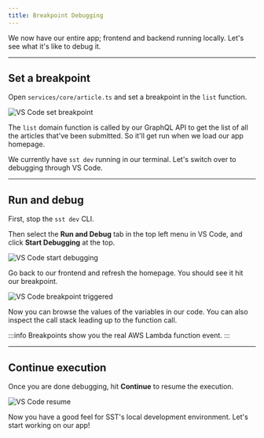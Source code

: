 ```yaml
---
title: Breakpoint Debugging
---
```


We now have our entire app; frontend and backend running locally. Let's see what it's like to debug it.

---

## Set a breakpoint

Open `services/core/article.ts` and set a breakpoint in the `list` function.

![VS Code set breakpoint](/img/breakpoint-debugging/set-breakpoint.png)

The `list` domain function is called by our GraphQL API to get the list of all the articles that've been submitted. So it'll get run when we load our app homepage.

We currently have `sst dev` running in our terminal. Let's switch over to debugging through VS Code.

---

## Run and debug

First, stop the `sst dev` CLI.

Then select the **Run and Debug** tab in the top left menu in VS Code, and click **Start Debugging** at the top.

![VS Code start debugging](/img/breakpoint-debugging/start-debugging.png)

Go back to our frontend and refresh the homepage. You should see it hit our breakpoint.

![VS Code breakpoint triggered](/img/breakpoint-debugging/breakpoint-triggered.png)

Now you can browse the values of the variables in our code. You can also inspect the call stack leading up to the function call.

:::info
Breakpoints show you the real AWS Lambda function event.
:::

---

## Continue execution

Once you are done debugging, hit **Continue** to resume the execution.

![VS Code resume](/img/breakpoint-debugging/resume.png)

Now you have a good feel for SST's local development environment. Let's start working on our app!
